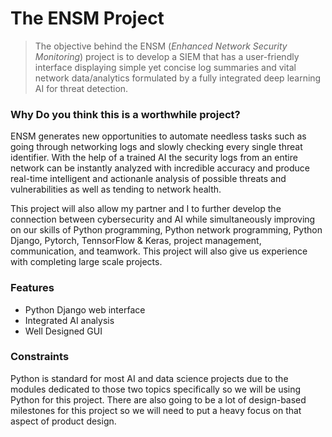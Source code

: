 # The ENSM Project
> The objective behind the ENSM (*Enhanced Network Security Monitoring*) project is to develop a SIEM that has a user-friendly interface displaying simple yet concise log summaries and vital network data/analytics formulated by a fully integrated deep learning AI for threat detection.

### Why Do you think this is a worthwhile project?
ENSM generates new opportunities to automate needless tasks such as going through networking logs and slowly checking every single threat identifier. With the help of a trained AI the security logs from an entire network can be instantly analyzed with incredible accuracy and produce real-time intelligent and actionanle analysis of possible threats and vulnerabilities as well as tending to network health.

This project will also allow my partner and I to further develop the connection between cybersecurity and AI while simultaneously improving on our skills of Python programming, Python network programming, Python Django, Pytorch, TennsorFlow & Keras, project management, communication, and teamwork. This project will also give us experience with completing large scale projects.

### Features
- Python Django web interface
- Integrated AI analysis
- Well Designed GUI

### Constraints
Python is standard for most AI and data science projects due to the modules dedicated to those two topics specifically so we will be using Python for this project. There are also going to be a lot of design-based milestones for this project so we will need to put a heavy focus on that aspect of product design.
